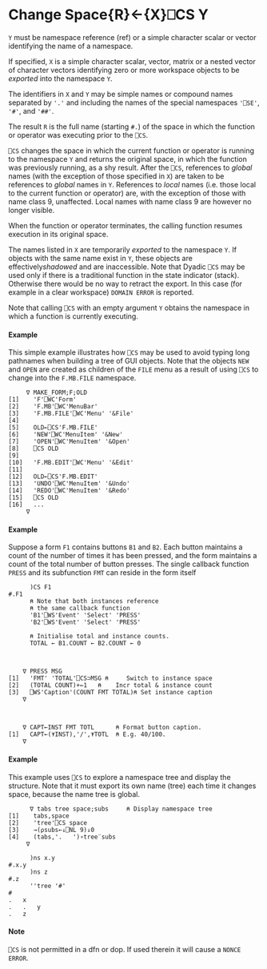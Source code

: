 




<h1 class="heading"><span class="name">Change Space</span><span class="command">{R}←{X}⎕CS Y</span></h1>

`Y` must be namespace reference (ref) or a simple character scalar or vector identifying the name of a namespace.


If specified, `X` is a simple character scalar, vector, matrix or a nested vector of character vectors identifying zero or more workspace objects to be *exported* into the namespace `Y`.


The identifiers in `X` and `Y` may be simple names or compound names separated by `'.'` and including the names of the special namespaces `'⎕SE'`, `'#'`, and `'##'`.


The result `R` is the full name (starting `#.`) of the space in which the function or operator was executing prior to the `⎕CS`.



`⎕CS` changes the space in which the current function or operator is running to the namespace `Y` and returns the original space, in which the function was previously running, as a shy result.  After the `⎕CS`, references to *global* names (with the exception of those specified in `X`) are taken to be references to *global* names in `Y`.  References to *local* names (i.e. those local to the current function or operator) are, with the exception of those with name class 9, unaffected. Local names with name class  9 are however no longer visible.


When the function or operator terminates, the calling function resumes execution in its original space.


The names listed in `X` are temporarily *exported* to the namespace `Y`.  If objects with the same name exist in `Y`, these objects are effectively*shadowed* and are inaccessible. Note that Dyadic `⎕CS` may be used only if there is a traditional function in the state indicator (stack). Otherwise there would be no way to retract the export. In this case (for example in a clear workspace) `DOMAIN ERROR` is reported.


Note that calling `⎕CS` with an empty argument `Y` obtains the namespace in which a function is currently executing.


#### Example


This simple example illustrates how `⎕CS` may be used to avoid typing long pathnames when building a tree of GUI objects.  Note that the objects `NEW` and `OPEN` are created as children of the `FILE` menu as a result of using `⎕CS` to change into the `F.MB.FILE` namespace.
```apl
     ∇ MAKE_FORM;F;OLD
[1]    'F'⎕WC'Form'
[2]    'F.MB'⎕WC'MenuBar'
[3]    'F.MB.FILE'⎕WC'Menu' '&File'
[4]
[5]    OLD←⎕CS'F.MB.FILE'
[6]    'NEW'⎕WC'MenuItem' '&New'
[7]    'OPEN'⎕WC'MenuItem' '&Open'
[8]    ⎕CS OLD
[9]
[10]   'F.MB.EDIT'⎕WC'Menu' '&Edit'
[11]
[12]   OLD←⎕CS'F.MB.EDIT'
[13]   'UNDO'⎕WC'MenuItem' '&Undo'
[14]   'REDO'⎕WC'MenuItem' '&Redo'
[15]   ⎕CS OLD
[16]   ...
     ∇
```


#### Example


Suppose a form `F1` contains buttons `B1` and `B2`. Each button maintains a count of the number of times it has been pressed, and the form maintains a count of the total number of button presses. The single callback function `PRESS` and its subfunction `FMT` can reside in the form itself
```apl
      )CS F1
#.F1
      ⍝ Note that both instances reference
      ⍝ the same callback function
      'B1'⎕WS'Event' 'Select' 'PRESS'
      'B2'⎕WS'Event' 'Select' 'PRESS'
 
      ⍝ Initialise total and instance counts.
      TOTAL ← B1.COUNT ← B2.COUNT ← 0
```
```apl

 
    ∇ PRESS MSG
[1]   'FMT' 'TOTAL'⎕CS⊃MSG ⍝     Switch to instance space
[2]   (TOTAL COUNT)+←1   ⍝    Incr total & instance count
[3]   ⎕WS'Caption'(COUNT FMT TOTAL)⍝ Set instance caption
    ∇
```
```apl

 
    ∇ CAPT←INST FMT TOTL      ⍝ Format button caption.
[1]   CAPT←(⍕INST),'/',⍕TOTL  ⍝ E.g. 40/100.
    ∇
```


#### Example


This example uses `⎕CS` to explore a namespace tree and display the structure.  Note that it must export its own name (tree) each time it changes space, because the name tree is global.
```apl
      ∇ tabs tree space;subs     ⍝ Display namespace tree
[1]    tabs,space
[2]    'tree'⎕CS space
[3]    →(⍴subs←↓⎕NL 9)↓0
[4]    (tabs,'.   ')∘tree¨subs
     ∇ 
 
      )ns x.y
#.x.y
      )ns z
#.z
      ''tree '#'
#
.   x
.   .   y
.   z
```


#### Note


`⎕CS` is not permitted in a dfn or dop. If used therein it will cause a `NONCE ERROR`.


